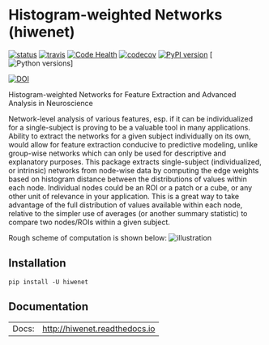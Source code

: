 # Histogram-weighted Networks (hiwenet)

[![status](http://joss.theoj.org/papers/df10a3a527fe169447a64c0cc810ff3c/status.svg)](http://joss.theoj.org/papers/df10a3a527fe169447a64c0cc810ff3c)
[![travis](https://travis-ci.org/raamana/hiwenet.svg?branch=master)](https://travis-ci.org/raamana/hiwenet.svg?branch=master)
[![Code Health](https://landscape.io/github/raamana/hiwenet/master/landscape.svg?style=flat)](https://landscape.io/github/raamana/hiwenet/master)
[![codecov](https://codecov.io/gh/raamana/hiwenet/branch/master/graph/badge.svg)](https://codecov.io/gh/raamana/hiwenet)
[![PyPI version](https://badge.fury.io/py/hiwenet.svg)](https://badge.fury.io/py/hiwenet)
[![Python versions](https://img.shields.io/badge/python-2.7%2C%203.5%2C%203.6-blue.svg)]

[![DOI](https://zenodo.org/badge/DOI/10.5281/zenodo.1064012.svg)](https://doi.org/10.5281/zenodo.1064012)

Histogram-weighted Networks for Feature Extraction and Advanced Analysis in Neuroscience

Network-level analysis of various features, esp. if it can be individualized for a single-subject is proving to be a valuable tool in many applications. Ability to extract the networks for a given subject individually on its own, would allow for feature extraction conducive to predictive modeling, unlike group-wise networks which can only be used for descriptive and explanatory purposes. This package extracts single-subject (individualized, or intrinsic) networks from node-wise data by computing the edge weights based on histogram distance between the distributions of values within each node. Individual nodes could be an ROI or a patch or a cube, or any other unit of relevance in your application. This is a great way to take advantage of the full distribution of values available within each node, relative to the simpler use of averages (or another summary statistic) to compare two nodes/ROIs within a given subject.

Rough scheme of computation is shown below:
![illustration](docs/illustration.png)

## Installation

`pip install -U hiwenet`

## Documentation

|||
|--:|---|
| Docs: |  http://hiwenet.readthedocs.io |
